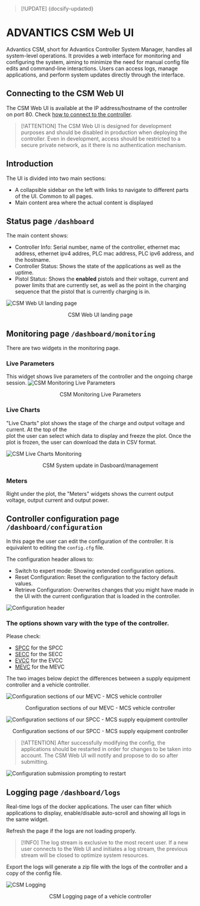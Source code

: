 > [!UPDATE] {docsify-updated}

# ADVANTICS CSM Web UI

Advantics CSM, short for Advantics Controller System Manager, handles all system-level operations. It provides a web interface for monitoring and configuring the system, aiming to minimize the need for manual config file edits and command-line interactions. Users can access logs, manage applications, and perform system updates directly through the interface.

## Connecting to the CSM Web UI

The CSM Web UI is available at the IP address/hostname of the controller on port 80. Check [how to connect to the controller](charge-controllers/advantics_os/connecting.md).

> [!ATTENTION]
> The CSM Web UI is designed for development purposes and should be disabled in production when deploying the controller. Even in development, access should be restricted to a secure private network, as it there is no authentication mechanism.

## Introduction

The UI is divided into two main sections:

- A collapsible sidebar on the left with links to navigate to different parts of the UI. Common to all pages.
- Main content area where the actual content is displayed

## Status page `/dashboard`

The main content shows:

- Controller Info: Serial number, name of the controller, ethernet mac address, ethernet ipv4 addres, PLC mac address, PLC ipv6 address, and the hostname.
- Controller Status: Shows the state of the applications as well as the uptime.
- Pistol Status: Shows the **enabled** pistols and their voltage, current and power limits that are currently set, as well as the point in the charging sequence that the pistol that is currently charging is in.

![CSM Web UI landing page](./images/csm-ui-index.png ":size=80%")

<figcaption style="text-align: center">CSM Web UI landing page</figcaption>

## Monitoring page `/dashboard/monitoring`

There are two widgets in the monitoring page.

### Live Parameters

This widget shows live parameters of the controller and the ongoing charge session.
![CSM Monitoring Live Parameters](./images/csm-ui-monitoring-live-parameters.png ":size=100%")

<figcaption style="text-align: center">CSM Monitoring Live Parameters</figcaption>

### Live Charts

"Live Charts" plot shows the stage of the charge and output voltage and current. At the top of the  
plot the user can select which data to display and freeze the plot. Once the plot is frozen, the user can download the data in CSV format.

![CSM Live Charts Monitoring](./images/csm-ui-monitoring-chart.png "width=100%")

<figcaption style="text-align: center">CSM System update in Dasboard/management</figcaption>

### Meters

Right under the plot, the "Meters" widgets shows the current output voltage, output current and output power.

## Controller configuration page `/dashboard/configuration`

In this page the user can edit the configuration of the controller. It is equivalent to editing the `config.cfg` file.

The configuration header allows to:

- Switch to expert mode: Showing extended configuration options.
- Reset Configuration: Reset the configuration to the factory default values.
- Retrieve Configuration: Overwrites changes that you might have made in the UI with the current configuration that is loaded in the controller.

![Configuration header](./images/csm-ui-configuration-header.png ":size=50%")

### The options shown vary with the type of the controller.

Please check:

- [SPCC](charge-controllers/ADM-CS-SPCC/README.md) for the SPCC
- [SECC](charge-controllers/ADM-CS-SECC/README.md) for the SECC
- [EVCC](charge-controllers/ADM-CS-EVCC/README.md) for the EVCC
- [MEVC](charge-controllers/ADM-CS-MEVC/README.md) for the MEVC

The two images below depict the differences between a supply equipment controller and a vehicle controller.

![Configuration sections of our MEVC - MCS vehicle controller](./images/csm-ui-configuration-mevc.png ":size=50%")

<figcaption style="text-align: center">Configuration sections of our MEVC - MCS vehicle controller</figcaption>

![Configuration sections of our SPCC - MCS supply equipment controller](./images/csm-ui-configuration-spcc.png ":size=50%")

<figcaption style="text-align: center">Configuration sections of our SPCC - MCS supply equipment controller</figcaption>

> [!ATTENTION]
> After successfully modifying the config, the applications should be restarted in order for changes to be taken into account. The CSM Web UI will notify and propose to do so after submitting.

![Configuration submission prompting to restart](./images/csm-ui-configuration-restart.png ":size=50%")

## Logging page `/dashboard/logs`

Real-time logs of the docker applications. The user can filter which applications to display, enable/disable auto-scroll and showing all logs in the same widget.

Refresh the page if the logs are not loading properly.

> [!INFO]
> The log stream is exclusive to the most recent user. If a new user connects to the Web UI and initiates a log stream, the previous stream will be closed to optimize system resources.

Export the logs will generate a zip file with the logs of the controller and a copy of the config file.

![CSM Logging](./images/csm-ui-logging.png ":size=50%")

<figcaption style="text-align: center">CSM Logging page of a vehicle controller</figcaption>
